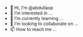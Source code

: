 - 👋 Hi, I’m @abdullaop
- 👀 I’m interested in ...
- 🌱 I’m currently learning ...
- 💞️ I’m looking to collaborate on ...
- 📫 How to reach me ...

<!---
abdullaop/abdullaop is a ✨ special ✨ repository because its `README.md` (this file) appears on your GitHub profile.
You can click the Preview link to take a look at your changes.
--->
